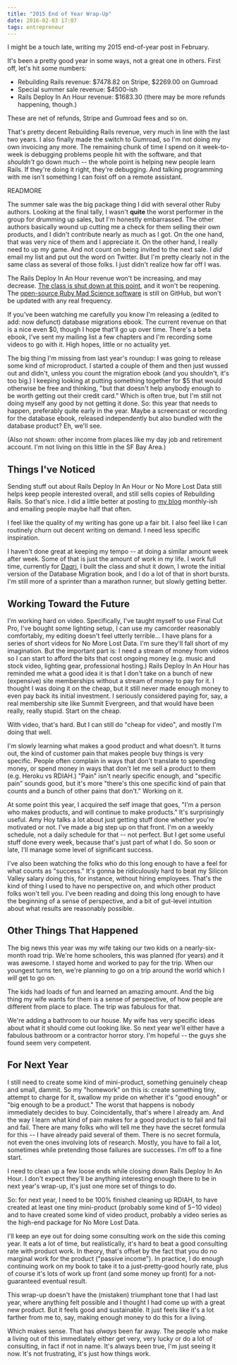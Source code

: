 ```yaml
---
title: "2015 End of Year Wrap-Up"
date: 2016-02-03 17:07
tags: entrepreneur
---
```


I might be a touch late, writing my 2015 end-of-year post in February.

It's been a pretty good year in some ways, not a great one in others. First off, let's hit some numbers:

* Rebuilding Rails revenue: $7478.82 on Stripe, $2269.00 on Gumroad
* Special summer sale revenue: $4500-ish
* Rails Deploy In An Hour revenue: $1683.30 (there may be more refunds happening, though.)

These are net of refunds, Stripe and Gumroad fees and so on.

That's pretty decent Rebuilding Rails revenue, very much in line with
the last two years. I also finally made the switch to Gumroad, so I'm
not doing my own invoicing any more. The remaining chunk of time I
spend on it week-to-week is debugging problems people hit with the
software, and that *shouldn't* go down much -- the whole point is
helping new people learn Rails. If they're doing it right, they're
debugging. And talking programming with me isn't something I can foist
off on a remote assistant.

READMORE

The summer sale was the big package thing I did with several other
Ruby authors. Looking at the final tally, I wasn't <b>quite</b> the worst
performer in the group for drumming up sales, but I'm honestly
embarrassed. The other authors basically wound up cutting me a check
for them selling their own products, and I didn't contribute nearly as
much as I got. On the one hand, that was very nice of them and I
appreciate it. On the other hand, I really need to up my game. And not
count on being invited to the next sale. I *did* email my list and put
out the word on Twitter. But I'm pretty clearly not in the same class
as several of those folks. I just didn't realize how far off I was.

The Rails Deploy In An Hour revenue won't be increasing, and may
decrease. <a href="/posts/why-i-shut-down-rails-deploy-in-an-hour">The
class is shut down at this point</a>, and it won't be reopening. The
<a href="http://github.com/noahgibbs/madscience">open-source Ruby Mad
Science software</a> is still on GitHub, but won't be updated with any
real frequency.

If you've been watching me carefully you know I'm releasing a (edited to add: now defunct)
database migrations ebook. The
current revenue on that is a nice even $0, though I hope that'll go up
over time. There's a beta ebook, I've sent my mailing list a few
chapters and I'm recording some videos to go with it. High hopes,
little or no actuality yet.

The big thing I'm missing from last year's roundup: I was going to
release some kind of microproduct. I started a couple of them and then
just wussed out and didn't, unless you count the migration ebook (and
you shouldn't, it's too big.) I keeping looking at putting something
together for $5 that would otherwise be free and thinking, "but that
doesn't help anybody enough to be worth getting out their credit
card." Which is often true, but I'm still not doing myself any good
by not getting it done. So: this year that needs to happen, preferably
quite early in the year. Maybe a screencast or recording for the
database ebook, released independently but also bundled with the
database product? Eh, we'll see.

(Also not shown: other income from places like my day job and
retirement account. I'm not living on this little in the SF Bay Area.)

## Things I've Noticed

Sending stuff out about Rails Deploy In An Hour or No More Lost Data
still helps keep people interested overall, and still sells copies of
Rebuilding Rails. So that's nice. I did a little better at posting to
<a href="http://codefol.io">my blog</a> monthly-ish and emailing
people maybe half that often.

I feel like the quality of my writing has gone up a fair bit. I also
feel like I can routinely churn out decent writing on demand. I need
less specific inspiration.

I haven't done great at keeping my tempo -- at doing a similar amount
week after week. Some of that is just the amount of work in my life.
I work full time, currently for <a href="http://daqri.com">Daqri</a>,
I built the class and shut it down, I wrote the initial version of the
Database Migration book, and I do a lot of that in short bursts. I'm
still more of a sprinter than a marathon runner, but slowly getting
better.

## Working Toward the Future

I'm working hard on video. Specifically, I've taught myself to use
Final Cut Pro, I've bought some lighting setup, I can use my camcorder
reasonably comfortably, my editing doesn't feel utterly terrible... I
have plans for a series of short videos for No More Lost Data. I'm
sure they'll fall short of my imagination. But the important part is:
I need a stream of money from videos so I can start to afford the bits
that cost ongoing money (e.g. music and stock video, lighting gear,
professional hosting.) Rails Deploy In An Hour has reminded me what a
good idea it is that I don't take on a bunch of new (expensive) site
memberships without a stream of money to pay for it. I thought I was
doing it on the cheap, but it still never made enough money to even
pay back its initial investment. I seriously considered paying for,
say, a real membership site like Summit Evergreen, and that would have
been really, really stupid. Start on the cheap.

With video, that's hard. But I can still do "cheap for video", and
mostly I'm doing that well.

I'm slowly learning what makes a good product and what doesn't. It
turns out, the kind of customer pain that makes people buy things is
very specific. People often complain in ways that don't translate to
spending money, or spend money in ways that don't let me sell a
product to them (e.g. Heroku vs RDIAH.) "Pain" isn't nearly specific
enough, and "specific pain" sounds good, but it's more "there's this
one specific kind of pain that counts and a bunch of other pains that
don't." Working on it.

At some point this year, I acquired the self image that goes, "I'm a
person who makes products, and will continue to make products." It's
surprisingly useful. Amy Hoy talks a lot about just getting stuff
done whether you're motivated or not. I've made a big step up on that
front. I'm on a weekly schedule, not a daily schedule for that -- not
perfect. But I get some useful stuff done every week, because that's
just part of what I do. So soon or late, I'll manage some level of
significant success.

I've also been watching the folks who do this long enough to have a
feel for what counts as "success." It's gonna be ridiculously hard to
beat my Silicon Valley salary doing this, for instance, without hiring
employees. That's the kind of thing I used to have no perspective on,
and which other product folks won't tell you. I've been reading and
doing this long enough to have the beginning of a sense of
perspective, and a bit of gut-level intuition about what results are
reasonably possible.

## Other Things That Happened

The big news this year was my wife taking our two kids on a
nearly-six-month road trip. We're home schoolers, this was planned
(for years) and it was awesome. I stayed home and worked to pay for
the trip. When our youngest turns ten, we're planning to go on a
trip around the world which I *will* get to go on.

The kids had loads of fun and learned an amazing amount. And the big
thing my wife wants for them is a sense of perspective, of how people
are different from place to place. The trip was fabulous for that.

We're adding a bathroom to our house. My wife has very specific ideas
about what it should come out looking like. So next year we'll either
have a fabulous bathroom or a contractor horror story. I'm hopeful --
the guys she found seem very competent.

## For Next Year

I still need to create some kind of mini-product, something genuinely
cheap and small, dammit. So my "homework" on this is: create something
tiny, attempt to charge for it, swallow my pride on whether it's "good
enough" or "big enough to be a product." The worst that happens is
nobody immediately decides to buy. Coincidentally, that's where I
already am. And the way I learn what kind of pain makes for a good
product is to fail and fail and fail. There are many folks who will
tell me they have the secret formula for this -- I have already paid
several of them. There is no secret formula, not even the ones
involving lots of research. Mostly, you have to fail a lot, sometimes
while pretending those failures are successes. I'm off to a fine
start.

I need to clean up a few loose ends while closing down Rails Deploy In
An Hour. I don't expect they'll be anything interesting enough there
to be in next year's wrap-up, it's just one more set of things to do.

So: for next year, I need to be 100% finished cleaning up RDIAH, to
have created at least one tiny mini-product (probably some kind of
$5-$10 video) and to have created some kind of video product, probably
a video series as the high-end package for No More Lost Data.

I'll keep an eye out for doing some consulting work on the side this
coming year. It eats a lot of time, but realistically, it's hard to
beat a good consulting rate with product work. In theory, that's
offset by the fact that you do no marginal work for the product
("passive income"). In practice, I do enough continuing work on my
book to take it to a just-pretty-good hourly rate, plus of course it's
lots of work up front (and some money up front) for a not-guaranteed
eventual result.

This wrap-up doesn't have the (mistaken) triumphant tone that I had
last year, where anything felt possible and I thought I had come up
with a great new product. But it feels good and sustainable. It just
feels like it's a lot farther from me to, say, making enough money to
do this for a living.

Which makes sense. That has *always* been far away. The people who
make a living out of this immediately either get very, very lucky or
do a lot of consulting, in fact if not in name. It's always been true,
I'm just seeing it now. It's not frustrating, it's just how things
work.
